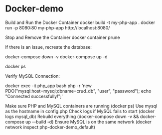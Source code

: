 # Docker-demo
Build and Run the Docker Container
docker build -t my-php-app .
docker run -p 8080:80 my-php-app
http://localhost:8080/


Stop and Remove the Container
docker container prune

If there is an issue, recreate the database:

docker-compose down -v
docker-compose up -d

docker ps


Verify MySQL Connection:

docker exec -it php_app bash
php -r 'new PDO("mysql:host=mysql;dbname=crud_db", "user", "password"); echo "Connected successfully!";'



Make sure PHP and MySQL containers are running (docker ps)
Use mysql as the hostname in config.php
Check logs if MySQL fails to start (docker logs mysql_db)
Rebuild everything (docker-compose down -v && docker-compose up --build -d)
Ensure MySQL is on the same network (docker network inspect php-docker-demo_default)
